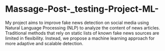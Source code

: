 # Massage-Post-_testing-Project-ML-
My project aims to improve fake news detection on social media using Natural Language Processing (NLP) to analyze the content of news articles. Traditional methods that rely on static lists of known fake news sources are limited in flexibility. Instead, we propose a machine learning approach for more adaptive and scalable detection.
